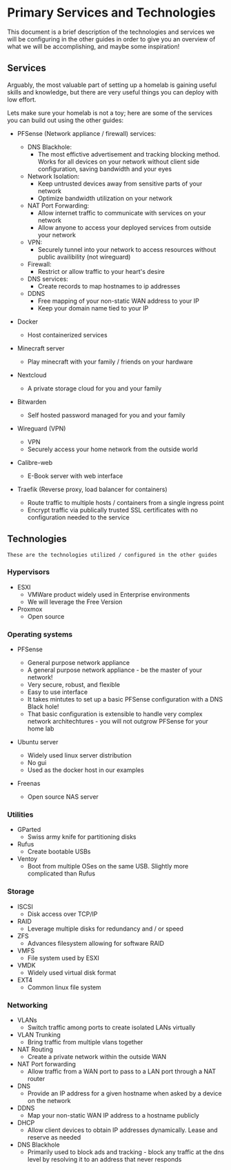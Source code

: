 # Primary Services and Technologies 


This document is a brief description of the technologies and services we will be configuring in the other guides in order to give you an overview of what we will be accomplishing, and maybe some inspiration!

## Services
Arguably, the most valuable part of setting up a homelab is gaining useful skills and knowledge, but there are very useful things you can deploy with low effort. 

Lets make sure your homelab is not a toy; here are some of the services you can build out using the other guides: 

- PFSense (Network appliance / firewall) services:
    * DNS Blackhole:
        - The most effictive advertisement and tracking blocking method. Works for all devices on your network without client side configuration, saving bandwidth and your eyes
    * Network Isolation:
        - Keep untrusted devices away from sensitive parts of your network
        - Optimize bandwidth utilization on your network
    * NAT Port Forwarding:
        - Allow internet traffic to communicate with services on your network
        - Allow anyone to access your deployed services from outside your network
    * VPN:
        - Securely tunnel into your network to access resources without public availibility (not wireguard)
    * Firewall:
        - Restrict or allow traffic to your heart's desire
    * DNS services:
        - Create records to map hostnames to ip addresses
    * DDNS
        - Free mapping of your non-static WAN address to your IP
        - Keep your domain name tied to your IP

- Docker
    * Host containerized services 
  
- Minecraft server
    * Play minecraft with your family / friends on your hardware

- Nextcloud
    * A private storage cloud for you and your family 

- Bitwarden
    * Self hosted password managed for you and your family 

- Wireguard (VPN)
    * VPN 
    * Securely access your home network from the outside world 

- Calibre-web
    * E-Book server with web interface
  

- Traefik (Reverse proxy, load balancer for containers)
    * Route traffic to multiple hosts / containers from a single ingress point
    * Encrypt traffic via publically trusted SSL certificates with no configuration needed to the service







## Technologies
    These are the technologies utilized / configured in the other guides


### Hypervisors
- ESXI 
    * VMWare product widely used in Enterprise environments
    * We will leverage the Free Version
- Proxmox
    * Open source


### Operating systems
- PFSense 
    * General purpose network appliance
    * A general purpose network appliance - be the master of your network!
    * Very secure, robust, and flexible 
    * Easy to use interface
    * It takes mintutes to set up a basic PFSense configuration with a DNS Black hole!
    * That basic configuration is extensible to handle very complex network architechtures - you will not outgrow PFSense for your home lab

- Ubuntu server
    * Widely used linux server distribution
    * No gui
    * Used as the docker host in our examples
- Freenas
    * Open source NAS server


### Utilities
- GParted
    * Swiss army knife for partitioning disks
- Rufus
    * Create bootable USBs
- Ventoy
    * Boot from multiple OSes on the same USB. Slightly more complicated than Rufus

### Storage
- ISCSI
    * Disk access over TCP/IP
- RAID
    * Leverage multiple disks for redundancy and / or speed
- ZFS
    * Advances filesystem allowing for software RAID
- VMFS
    * File system used by ESXI
- VMDK 
    * Widely used virtual disk format
- EXT4
    * Common linux file system

### Networking
- VLANs
    * Switch traffic among ports to create isolated LANs virtually
- VLAN Trunking
    * Bring traffic from multiple vlans together
- NAT Routing
    * Create a private network within the outside WAN
- NAT Port forwarding
    * Allow traffic from a WAN port to pass to a LAN port through a NAT router
- DNS
    * Provide an IP address for a given hostname when asked by a device on the network
- DDNS
    * Map your non-static WAN IP address to a hostname publicly
- DHCP
    * Allow client devices to obtain IP addresses dynamically. Lease and reserve as needed
- DNS Blackhole
    * Primarily used to block ads and tracking - block any traffic at the dns level by resolving it to an address that never responds


